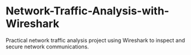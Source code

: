 # Network-Traffic-Analysis-with-Wireshark
Practical network traffic analysis project using Wireshark to inspect and secure network communications.
